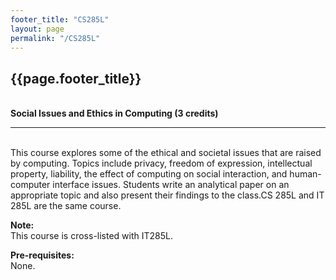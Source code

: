 ```yaml
---
footer_title: "CS285L"
layout: page
permalink: "/CS285L"
---
```


## {{page.footer_title}}
\
**Social Issues and Ethics in Computing (3 credits)**

---
\
This course explores some of the ethical and societal issues that are raised by computing. Topics include privacy, freedom of expression, intellectual property, liability, the effect of computing on social interaction, and human-computer interface issues. Students write an analytical paper on an appropriate topic and also present their findings to the class.CS 285L and IT 285L are the same course.


**Note:**
\
This course is cross-listed with IT285L.

**Pre-requisites:**
\
None.